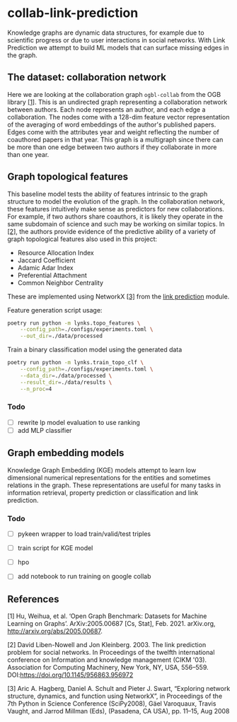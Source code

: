 # collab-link-prediction

Knowledge graphs are dynamic data structures, for example due to scientific progress or due to user interactions in social networks. With Link Prediction we attempt to build ML models that can surface missing edges in the graph.

## The dataset: collaboration network
Here we are looking at the collaboration graph `ogbl-collab` from the OGB  library [[1]](#1). This is an undirected graph representing a collaboration network between authors. Each node represents an author, and each edge a collaboration. The nodes come with a 128-dim feature vector representation of the averaging of word embeddings of the author's published papers. Edges come with the attributes year and weight reflecting the number of coauthored papers in that year. This graph is a multigraph since there can be more than one edge between two authors if they collaborate in more than one year.

## Graph topological features
This baseline model tests the ability of features intrinsic to the graph structure to model the evolution of the graph. In the collaboration network, these features intuitively make sense as predictors for new collaborations. For example, if two authors share coauthors, it is likely they operate in the same subdomain of science and such may be working on similar topics. In [[2]](#2), the authors provide evidence of the predictive ability of a variety of graph topological features also used in this project:

- Resource Allocation Index
- Jaccard Coefficient
- Adamic Adar Index
- Preferential Attachment
- Common Neighbor Centrality

These are implemented using NetworkX [[3]](#3) from the [link prediction](https://networkx.org/documentation/stable/reference/algorithms/link_prediction.html) module.

Feature generation script usage:
```bash
poetry run python -m lynks.topo_features \
    --config_path=./configs/experiments.toml \
    --out_dir=./data/processed
```

Train a binary classification model using the generated data

```bash
poetry run python -m lynks.train_topo_clf \
    --config_path=./configs/experiments.toml \
    --data_dir=./data/processed \
    --result_dir=./data/results \
    --n_proc=4
```

### Todo

- [ ] rewrite lp model evaluation to use ranking
- [ ] add MLP classifier

## Graph embedding models
Knowledge Graph Embedding (KGE) models attempt to learn low dimensional numerical representations for the entities and sometimes relations in the graph. These representations are useful for many tasks in information retrieval, property prediction or classification and link prediction.

### Todo
- [ ] pykeen wrapper to load train/valid/test triples
- [ ] train script for KGE model
- [ ] hpo
- [ ] add notebook to run training on google collab


## References
<a id="1">[1]</a> 
Hu, Weihua, et al. ‘Open Graph Benchmark: Datasets for Machine Learning on Graphs’. ArXiv:2005.00687 [Cs, Stat], Feb. 2021. arXiv.org, http://arxiv.org/abs/2005.00687.

<a id="2">[2]</a> 
David Liben-Nowell and Jon Kleinberg. 2003. The link prediction problem for social networks. In Proceedings of the twelfth international conference on Information and knowledge management (CIKM '03). Association for Computing Machinery, New York, NY, USA, 556–559. DOI:https://doi.org/10.1145/956863.956972

<a id="3">[3]</a> 
Aric A. Hagberg, Daniel A. Schult and Pieter J. Swart, “Exploring network structure, dynamics, and function using NetworkX”, in Proceedings of the 7th Python in Science Conference (SciPy2008), Gäel Varoquaux, Travis Vaught, and Jarrod Millman (Eds), (Pasadena, CA USA), pp. 11–15, Aug 2008